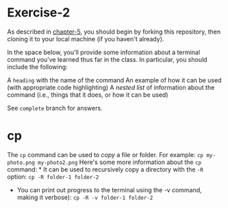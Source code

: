 # Exercise-2

As described in [chapter-5](https://info201-s17.github.io/book/introduction-to-git-and-github.html), you should begin by forking this repository, then cloning it to your local machine (if you haven't already).

In the space below, you'll provide some information about a terminal command you've learned thus far in the class. In particular, you should include the following:

A `heading` with the name of the command
An example of how it can be used (with appropriate code highlighting)
A _nested list_ of information about the command (i.e., things that it does, or how it can be used)

See `complete` branch for answers.
# cp
The `cp` command can be used to _copy_  a file or folder. For example:
`cp my-photo.png my-photo2.png`
Here's some more information about the `cp` command: * It can be used to recursively copy a directory with the `-R` option: `cp -R folder-1 folder-2`
* You can print out progress to the terminal using the -v command, making it verbose): `cp -R -v folder-1 folder-2`





